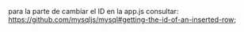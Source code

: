 para la parte de cambiar el ID en la app.js consultar:
https://github.com/mysqljs/mysql#getting-the-id-of-an-inserted-row;
